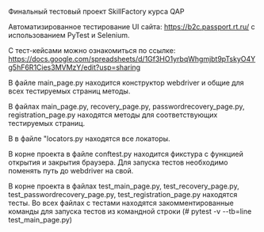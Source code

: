 Финальный тестовый проект SkillFactory курса QAP

Автоматизированное тестирование UI сайта: https://b2c.passport.rt.ru/ с использованием PyTest и Selenium.

С тест-кейсами можно ознакомиться по ссылке: https://docs.google.com/spreadsheets/d/1Gf3HO1yrbqWhgmjbt9pTskyO4Yg5hF6R1Cies3MVMzY/edit?usp=sharing

В файле main_page.py находится конструктор webdriver и общие для всех тестируемых страниц методы.

В  файлах main_page.py, recovery_page.py, passwordrecovery_page.py, registration_page.py находятся методы для соответствующих тестируемых страниц.

В  в файле "locators.py находятся все локаторы.

В корне проекта в файле conftest.py находится фикстура с функцией открытия и закрытия браузера. Для запуска тестов необходимо поменять путь до webdriver на свой.

В корне проекта в файлах test_main_page.py, test_recovery_page.py, test_passwordrecovery_page.py, test_registration_page.py находятся тесты. Во всех файлах с тестами находятся закомментированные команды для запуска тестов из командной строки (# pytest -v --tb=line test_main_page.py)
